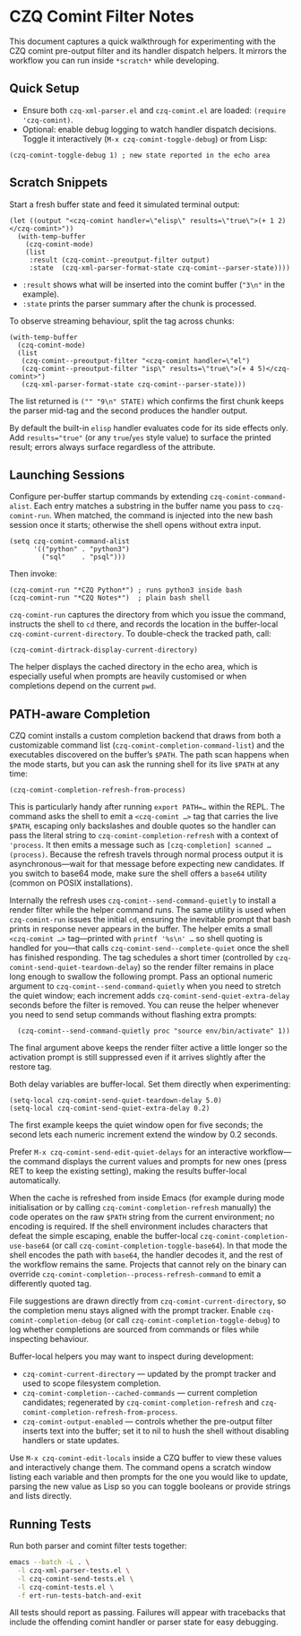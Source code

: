 # CZQ Comint Filter Notes

This document captures a quick walkthrough for experimenting with the CZQ
comint pre-output filter and its handler dispatch helpers.  It mirrors the
workflow you can run inside `*scratch*` while developing.

## Quick Setup
- Ensure both `czq-xml-parser.el` and `czq-comint.el` are loaded: `(require 'czq-comint)`.
- Optional: enable debug logging to watch handler dispatch decisions.  Toggle
  it interactively (`M-x czq-comint-toggle-debug`) or from Lisp:

```elisp
(czq-comint-toggle-debug 1) ; new state reported in the echo area
```

## Scratch Snippets

Start a fresh buffer state and feed it simulated terminal output:

```elisp
(let ((output "<czq-comint handler=\"elisp\" results=\"true\">(+ 1 2)</czq-comint>"))
  (with-temp-buffer
    (czq-comint-mode)
    (list
     :result (czq-comint--preoutput-filter output)
     :state  (czq-xml-parser-format-state czq-comint--parser-state))))
```

- `:result` shows what will be inserted into the comint buffer (`"3\n"` in the example).
- `:state` prints the parser summary after the chunk is processed.

To observe streaming behaviour, split the tag across chunks:

```elisp
(with-temp-buffer
  (czq-comint-mode)
  (list
   (czq-comint--preoutput-filter "<czq-comint handler=\"el")
   (czq-comint--preoutput-filter "isp\" results=\"true\">(+ 4 5)</czq-comint>")
   (czq-xml-parser-format-state czq-comint--parser-state)))
```

The list returned is `("" "9\n" STATE)` which confirms the first chunk keeps
the parser mid-tag and the second produces the handler output.

By default the built-in `elisp` handler evaluates code for its side effects only.
Add `results="true"` (or any `true`/`yes` style value) to surface the printed
result; errors always surface regardless of the attribute.

## Launching Sessions

Configure per-buffer startup commands by extending
`czq-comint-command-alist`.  Each entry matches a substring in the buffer
name you pass to `czq-comint-run`.  When matched, the command is injected into
the new bash session once it starts; otherwise the shell opens without extra
input.

```elisp
(setq czq-comint-command-alist
      '(("python" . "python3")
        ("sql"    . "psql")))
```

Then invoke:

```elisp
(czq-comint-run "*CZQ Python*") ; runs python3 inside bash
(czq-comint-run "*CZQ Notes*")  ; plain bash shell
```

`czq-comint-run` captures the directory from which you issue the command,
instructs the shell to `cd` there, and records the location in the buffer-local
`czq-comint-current-directory`.  To double-check the tracked path, call:

```elisp
(czq-comint-dirtrack-display-current-directory)
```

The helper displays the cached directory in the echo area, which is especially
useful when prompts are heavily customised or when completions depend on the
current `pwd`.

## PATH-aware Completion

CZQ comint installs a custom completion backend that draws from both a
customizable command list (`czq-comint-completion-command-list`) and the
executables discovered on the buffer’s `$PATH`.  The path scan happens when the
mode starts, but you can ask the running shell for its live `$PATH` at any time:

```elisp
(czq-comint-completion-refresh-from-process)
```

This is particularly handy after running `export PATH=…` within the REPL.  The
command asks the shell to emit a `<czq-comint …>` tag that carries the live
`$PATH`, escaping only backslashes and double quotes so the handler can pass the
literal string to `czq-comint-completion-refresh` with a context of `'process`.
It then emits a message
such as `[czq-completion] scanned … (process)`.  Because the refresh travels
through normal process output it is asynchronous—wait for that message before
expecting new candidates.  If you switch to base64 mode, make sure the shell
offers a `base64` utility (common on POSIX installations).

Internally the refresh uses `czq-comint--send-command-quietly` to install a
render filter while the helper command runs.  The same utility is used when
`czq-comint-run` issues the initial `cd`, ensuring the inevitable prompt that
bash prints in response never appears in the buffer.  The helper emits a small
`<czq-comint …>` tag—printed with `printf '%s\n' …` so shell quoting is handled
for you—that calls `czq-comint-send--complete-quiet` once the shell has finished
responding.  The tag schedules a short timer (controlled by
`czq-comint-send-quiet-teardown-delay`) so the render filter remains in place
long enough to swallow the following prompt.  Pass an optional numeric argument
to `czq-comint--send-command-quietly` when you need to stretch the quiet window;
each increment adds `czq-comint-send-quiet-extra-delay` seconds before the
filter is removed.  You can reuse
the helper whenever you need to send setup commands without flashing extra
prompts:

```elisp
  (czq-comint--send-command-quietly proc "source env/bin/activate" 1))
```

The final argument above keeps the render filter active a little longer so the
activation prompt is still suppressed even if it arrives slightly after the
restore tag.

Both delay variables are buffer-local.  Set them directly when experimenting:

```elisp
(setq-local czq-comint-send-quiet-teardown-delay 5.0)
(setq-local czq-comint-send-quiet-extra-delay 0.2)
```

The first example keeps the quiet window open for five seconds; the second lets
each numeric increment extend the window by 0.2 seconds.

Prefer `M-x czq-comint-send-edit-quiet-delays` for an interactive workflow—the
command displays the current values and prompts for new ones (press RET to keep
the existing setting), making the results buffer-local automatically.

When the cache is refreshed from inside Emacs (for example during mode
initialisation or by calling `czq-comint-completion-refresh` manually) the code
operates on the raw `$PATH` string from the current environment; no encoding is
required.  If the shell environment includes characters that defeat the simple
escaping, enable the buffer-local
`czq-comint-completion-use-base64` (or call
`czq-comint-completion-toggle-base64`).  In that mode the shell encodes the path
with `base64`, the handler decodes it, and the rest of the workflow remains the
same.  Projects that cannot rely on the binary can override
`czq-comint-completion--process-refresh-command` to emit a differently quoted
tag.

File suggestions are
drawn directly from `czq-comint-current-directory`, so the completion menu stays
aligned with the prompt tracker.  Enable
`czq-comint-completion-debug` (or call
`czq-comint-completion-toggle-debug`) to log whether completions are sourced
from commands or files while inspecting behaviour.

Buffer-local helpers you may want to inspect during development:

- `czq-comint-current-directory` — updated by the prompt tracker and used to
  scope filesystem completion.
- `czq-comint-completion--cached-commands` — current completion candidates;
  regenerated by `czq-comint-completion-refresh` and
  `czq-comint-completion-refresh-from-process`.
- `czq-comint-output-enabled` — controls whether the pre-output filter inserts
  text into the buffer; set it to nil to hush the shell without disabling
  handlers or state updates.

Use `M-x czq-comint-edit-locals` inside a CZQ buffer to view these values and
interactively change them.  The command opens a scratch window listing each
variable and then prompts for the one you would like to update, parsing the new
value as Lisp so you can toggle booleans or provide strings and lists directly.

## Running Tests

Run both parser and comint filter tests together:

```sh
emacs --batch -L . \
  -l czq-xml-parser-tests.el \
  -l czq-comint-send-tests.el \
  -l czq-comint-tests.el \
  -f ert-run-tests-batch-and-exit
```

All tests should report as passing.  Failures will appear with tracebacks that
include the offending comint handler or parser state for easy debugging.
